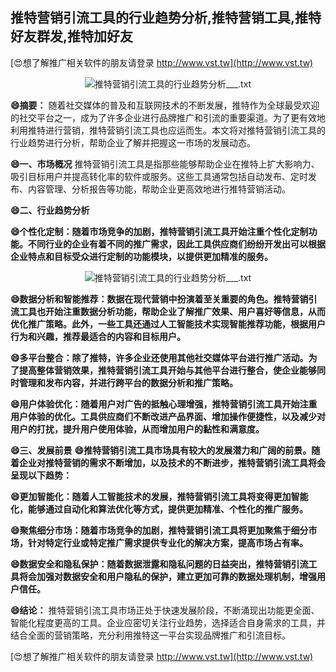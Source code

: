 ## **推特营销引流工具的行业趋势分析,推特营销工具,推特好友群发,推特加好友**

[😍想了解推广相关软件的朋友请登录 http://www.vst.tw](http://www.vst.tw)

 <center><img src="https://vst.tw/MP4/tuiguang/png/6.png" alt="推特营销引流工具的行业趋势分析___.txt"></center>

**😄摘要：**
随着社交媒体的普及和互联网技术的不断发展，推特作为全球最受欢迎的社交平台之一，成为了许多企业进行品牌推广和引流的重要渠道。为了更有效地利用推特进行营销，推特营销引流工具也应运而生。本文将对推特营销引流工具的行业趋势进行分析，帮助企业了解并把握这一市场的发展动态。

**😄一、市场概况**
推特营销引流工具是指那些能够帮助企业在推特上扩大影响力、吸引目标用户并提高转化率的软件或服务。这些工具通常包括自动发布、定时发布、内容管理、分析报告等功能，帮助企业更高效地进行推特营销活动。

**😄二、行业趋势分析**

**😄个性化定制：随着市场竞争的加剧，推特营销引流工具开始注重个性化定制功能。不同行业的企业有着不同的推广需求，因此工具供应商们纷纷开发出可以根据企业特点和目标受众进行定制的功能模块，以提供更加精准的服务。**

 <center><img src="https://vst.tw/MP4/tuiguang/png/4.png" alt="推特营销引流工具的行业趋势分析___.txt"></center>

**😄数据分析和智能推荐：数据在现代营销中扮演着至关重要的角色。推特营销引流工具也开始注重数据分析功能，帮助企业了解推广效果、用户喜好等信息，从而优化推广策略。此外，一些工具还通过人工智能技术实现智能推荐功能，根据用户行为和兴趣，推荐最适合的内容和目标用户。**

**😄多平台整合：除了推特，许多企业还使用其他社交媒体平台进行推广活动。为了提高整体营销效果，推特营销引流工具开始与其他平台进行整合，使企业能够同时管理和发布内容，并进行跨平台的数据分析和推广策略。**

**😄用户体验优化：随着用户对广告的抵触心理增强，推特营销引流工具开始注重用户体验的优化。工具供应商们不断改进产品界面、增加操作便捷性，以及减少对用户的打扰，提升用户使用体验，从而增加用户的黏性和满意度。**

**😄三、发展前景**
**😄推特营销引流工具市场具有较大的发展潜力和广阔的前景。随着企业对推特营销的需求不断增加，以及技术的不断进步，推特营销引流工具将会呈现以下趋势：**

**😄更加智能化：随着人工智能技术的发展，推特营销引流工具将变得更加智能化，能够通过自动化和算法优化等方式，提供更加精准、个性化的推广服务。**

**😄聚焦细分市场：随着市场竞争的加剧，推特营销引流工具将更加聚焦于细分市场，针对特定行业或特定推广需求提供专业化的解决方案，提高市场占有率。**

**😄数据安全和隐私保护：随着数据泄露和隐私问题的日益突出，推特营销引流工具将会加强对数据安全和用户隐私的保护，建立更加可靠的数据处理机制，增强用户信任。**

**😄结论：**
推特营销引流工具市场正处于快速发展阶段，不断涌现出功能更全面、智能化程度更高的工具。企业应密切关注行业趋势，选择适合自身需求的工具，并结合全面的营销策略，充分利用推特这一平台实现品牌推广和引流目标。

[😍想了解推广相关软件的朋友请登录 http://www.vst.tw](http://www.vst.tw)



